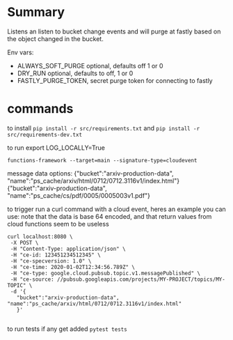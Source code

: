 # Summary
Listens an listen to bucket change events and will purge at fastly based on
the object changed in the bucket.

Env vars:

- ALWAYS_SOFT_PURGE optional, defaults off 1 or 0
- DRY_RUN optional, defaults to off, 1 or 0
- FASTLY_PURGE_TOKEN, secret purge token for connecting to fastly

# commands

to install 
` pip install -r src/requirements.txt `
and 
` pip install -r src/requirements-dev.txt `


to run 
export LOG_LOCALLY=True

` functions-framework --target=main --signature-type=cloudevent `

message data options:
{"bucket":"arxiv-production-data", "name":"ps_cache/arxiv/html/0712/0712.3116v1/index.html"} 
{"bucket":"arxiv-production-data", "name":"ps_cache/cs/pdf/0005/0005003v1.pdf"} 

to trigger run a curl command with a cloud event, heres an example you can use: 
note that the data is base 64 encoded, and that return values from cloud functions seem to be useless
 ```
 curl localhost:8080 \
  -X POST \
  -H "Content-Type: application/json" \
  -H "ce-id: 123451234512345" \
  -H "ce-specversion: 1.0" \
  -H "ce-time: 2020-01-02T12:34:56.789Z" \
  -H "ce-type: google.cloud.pubsub.topic.v1.messagePublished" \
  -H "ce-source: //pubsub.googleapis.com/projects/MY-PROJECT/topics/MY-TOPIC" \
  -d '{
    "bucket":"arxiv-production-data", "name":"ps_cache/arxiv/html/0712/0712.3116v1/index.html"
    }'
    
 ```

to run tests if any get added
` pytest tests `